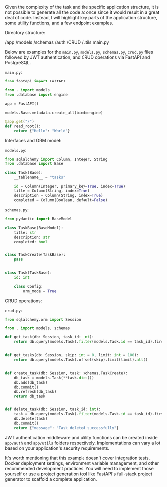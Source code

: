 Given the complexity of the task and the specific application structure, it is not possible to generate all the code at once since it would result in a great deal of code. Instead, I will highlight key parts of the application structure, some utility functions, and a few endpoint examples.

Directory structure:

/app
    /models
    /schemas
    /auth
    /CRUD
    /utils
main.py

Below are examples for the `main.py`, `models.py`, `schemas.py`, `crud.py` files followed by JWT authentication, and CRUD operations via FastAPI and PostgreSQL.

`main.py`:

```python
from fastapi import FastAPI

from . import models
from .database import engine

app = FastAPI()

models.Base.metadata.create_all(bind=engine)

@app.get("/")
def read_root():
    return {"Hello": "World"}
```

Interfaces and ORM model:

`models.py`:

```python
from sqlalchemy import Column, Integer, String
from .database import Base

class Task(Base):
    __tablename__ = "tasks"

    id = Column(Integer, primary_key=True, index=True)
    title = Column(String, index=True)
    description = Column(String, index=True)
    completed = Column(Boolean, default=False)
```

`schemas.py`:

```python
from pydantic import BaseModel

class TaskBase(BaseModel):
    title: str
    description: str
    completed: bool


class TaskCreate(TaskBase):
    pass


class Task(TaskBase):
    id: int

    class Config:
        orm_mode = True
```

CRUD operations:

`crud.py`:

```python
from sqlalchemy.orm import Session

from . import models, schemas

def get_task(db: Session, task_id: int):
    return db.query(models.Task).filter(models.Task.id == task_id).first()


def get_tasks(db: Session, skip: int = 0, limit: int = 100):
    return db.query(models.Task).offset(skip).limit(limit).all()


def create_task(db: Session, task: schemas.TaskCreate):
    db_task = models.Task(**task.dict())
    db.add(db_task)
    db.commit()
    db.refresh(db_task)
    return db_task


def delete_task(db: Session, task_id: int):
    task = db.query(models.Task).filter(models.Task.id == task_id).first()
    db.delete(task)
    db.commit()
    return {"message": "Task deleted successfully"}
```

JWT authentication middleware and utility functions can be created inside `app/auth` and `app/utils` folders respectively. Implementations can vary a lot based on your application's security requirements.

It's worth mentioning that this example doesn't cover integration tests, Docker deployment settings, environment variable management, and other recommended development practices. You will need to implement those yourself or use a project generation tool like FastAPI's full-stack project generator to scaffold a complete application.